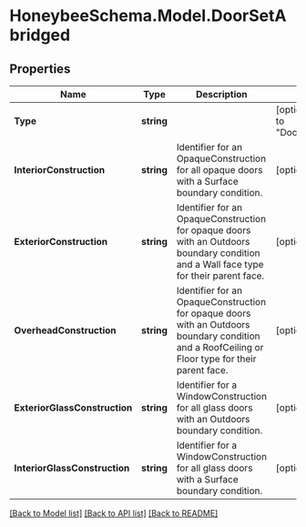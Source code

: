 
# HoneybeeSchema.Model.DoorSetAbridged

## Properties

Name | Type | Description | Notes
------------ | ------------- | ------------- | -------------
**Type** | **string** |  | [optional] [default to "DoorSetAbridged"]
**InteriorConstruction** | **string** | Identifier for an OpaqueConstruction for all opaque doors with a Surface boundary condition. | [optional] 
**ExteriorConstruction** | **string** | Identifier for an OpaqueConstruction for opaque doors with an Outdoors boundary condition and a Wall face type for their parent face. | [optional] 
**OverheadConstruction** | **string** | Identifier for an OpaqueConstruction for opaque doors with an Outdoors boundary condition and a RoofCeiling or Floor type for their parent face. | [optional] 
**ExteriorGlassConstruction** | **string** | Identifier for a WindowConstruction for all glass doors with an Outdoors boundary condition. | [optional] 
**InteriorGlassConstruction** | **string** | Identifier for a WindowConstruction for all glass doors with a Surface boundary condition. | [optional] 

[[Back to Model list]](../README.md#documentation-for-models)
[[Back to API list]](../README.md#documentation-for-api-endpoints)
[[Back to README]](../README.md)

